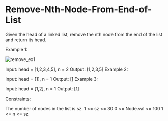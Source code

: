 # Remove-Nth-Node-From-End-of-List

Given the head of a linked list, remove the nth node from the end of the list and return its head.

Example 1:

![remove_ex1](https://user-images.githubusercontent.com/88260025/211213784-b9b72821-7e0f-4992-8854-00687b63b2a6.jpg)

Input: head = [1,2,3,4,5], n = 2
Output: [1,2,3,5]
Example 2:

Input: head = [1], n = 1
Output: []
Example 3:

Input: head = [1,2], n = 1
Output: [1]
 

Constraints:

The number of nodes in the list is sz.
1 <= sz <= 30
0 <= Node.val <= 100
1 <= n <= sz

